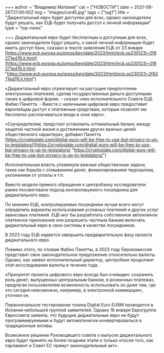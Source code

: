 +++
author = "Владимир Матвеев"
cat = ["НОВОСТИ"]
date = 2021-08-26T21:00:00Z
img = "images/card5.jpg"
tags = ["tag1"]
title = "Диджитальный евро будет доступен для всех, однако законодатели будут решать, как ЕЦБ будет получать доступ к личной информации"
type = "top-news"

+++
Диджитальный евро будет бесплатным и доступным для всех, однако законодатели будут решать, к какой личной информации будет иметь доступ банк, сказано в тексте заявления ЕЦБ от 23 января  [https://www.ecb.europa.eu/press/key/date/2023/html/ecb.sp230123\~2f8271ed76.it.html](https://www.ecb.europa.eu/press/key/date/2023/html/ecb.sp230123\~2f8271ed76.it.html "https://www.ecb.europa.eu/press/key/date/2023/html/ecb.sp230123~2f8271ed76.it.html")

«Диджитальный евро отреагирует на растущее предпочтение электронных платежей, сделав государственные деньги доступными также в цифровой форме. – сказал член исполнительного Совета ЕЦБ Фабио Панетта. - Вместе с наличными цифровой евро предоставит европейцам доступ к платежным средствам, которые позволят им бесплатно расплачиваться везде в зоне евро».

«Соучредителям, предстоит установить оптимальный баланс между защитой частной жизни и достижением других важных целей общественного характера», добавил Панетта [https://cryptoslate.com/digital-euro-will-be-free-to-use-but-privacy-is-up-to-legislators/](https://cryptoslate.com/digital-euro-will-be-free-to-use-but-privacy-is-up-to-legislators/ "https://cryptoslate.com/digital-euro-will-be-free-to-use-but-privacy-is-up-to-legislators/")

Исполнительная власть упомянула важные общественные задачи, такие как борьба с отмыванием денег, финансированием терроризма, уклонением от уплаты и т.п.

Вместо модели прямого обращения к центробанку исследователи ранее посоветовали подход контролируемого посредника для диджитального евро.

По мнению ЕЦБ, контролируемые посредники лучше всего могут определить варианты использования условных платежей и других услуг авансовых платежей. ЕЦБ мог бы разработать собственное автономное платежное приложение или разрешить частным банкам включать диджитальный  евро в свои системы в качестве посредников.

В 2023 году ЕЦБ надеется завершить предварительную фазу проекта диджитального евро.

Помимо этого, по словам Фабио Панетты, в 2023 году Еврокомиссия представит свое законодательное предложение относительно валюты. Однако, как заявил исполнительный директор, центробанк продолжит этап иссследования валюты в течение года. 

«Приоритет проекта цифрового евро всегда был очевиден: сохранить роль денег, выпущенных центральным банком, в розничных платежах, предлагая пользователям возможность использовать их даже там, где это сегодня невозможно, например, в электронной коммерции», уточнил он.

Первоначальное тестирование токена Digital Euro EURM проводится в Испании небольшой группой заявителей. Однако 16 января Еврогруппа Евросовета заявила, что будущие диджитальные евро не будут программируемыми и будут автоматически конвертироваться в традиционные активы.

Возможное решение Руководящего совета о выпуске диджитального евро будет принято на более позднем этапе и только «после того, как парламент и Совет ЕС примут законодательный акт».